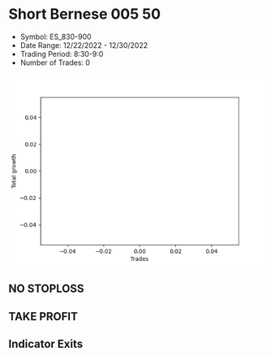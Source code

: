 # Short Bernese 005 50 
- Symbol: ES_830-900
- Date Range: 12/22/2022 - 12/30/2022
- Trading Period: 8:30-9:0
- Number of Trades: 0

![Plot](ShortBernese00550ES_830-900.png)
## NO STOPLOSS














## TAKE PROFIT











## Indicator Exits

